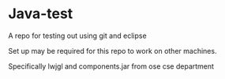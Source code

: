 Java-test
=========

A repo for testing out using git and eclipse

Set up may be required for this repo to work on other machines. 

Specifically lwjgl and components.jar from ose cse department
